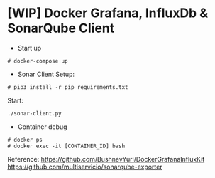# [WIP] Docker Grafana, InfluxDb & SonarQube Client

* Start up
```
# docker-compose up
```

* Sonar Client
Setup:
```
# pip3 install -r pip requirements.txt
```
Start:
```
./sonar-client.py
```


* Container debug
```
# docker ps 
# docker exec -it [CONTAINER_ID] bash
```

Reference:
https://github.com/BushnevYuri/DockerGrafanaInfluxKit
https://github.com/multiservicio/sonarqube-exporter
